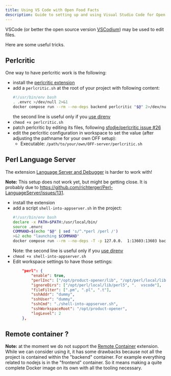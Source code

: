 ```yaml
---
title: Using VS Code with Open Food Facts
description: Guide to setting up and using Visual Studio Code for Open Food Facts development, including recommended extensions, debugging tips, and development container configuration
---
```


<!-- # How to use VSCode -->

VSCode (or better the open source version [VSCodium](https://github.com/VSCodium/vscodium/))
may be used to edit files.

Here are some useful tricks.

## Perlcritic

One way to have perlcritic work is the following:

* install the [perlcritic extension](https://marketplace.visualstudio.com/items?itemName=sfodje.perlcritic)
* add a `perlcritic.sh` at the root of your project with following content:
  ```bash
  #!/usr/bin/env bash
  . .envrc >/dev/null 2>&1
  docker compose run --rm --no-deps backend perlcritic "$@" 2>/dev/null
  ```
  the second line is useful only if you [use direnv](how-to-use-direnv.md)
* `chmod +x perlcritic.sh`
* patch perlcritic by editing its files, following [sfodje/perlcritic issue #26](https://github.com/sfodje/perlcritic/issues/26#issuecomment-1006411268)
* edit the perlcritic configuration in workspace to set the value (after adjusting the pathname for your own OFF setup):
  * Executable: `/path/to/your/own/OFF-server/perlcritic.sh`


## Perl Language Server

The extension [Language Server and Debugger](https://marketplace.visualstudio.com/items?itemName=richterger.perl) is harder to work with!

**Note:** This setup does not work yet, but might be getting close. It is probably due to https://github.com/richterger/Perl-LanguageServer/issues/131.

* install the extension
* add a script `shell-into-appserver.sh` in the project:
  ```bash
  #!/usr/bin/env bash
  declare -x PATH=$PATH:/usr/local/bin/
  source .envrc
  COMMAND=$(echo "$@" | sed 's/^.*perl /perl /')
  >&2 echo "launching $COMMAND"
  docker compose run --rm --no-deps -T -p 127.0.0.  1:13603:13603 backend $COMMAND
  ```
  Note: the second line is useful only if you [use direnv](how-to-use-direnv.md)
* `chmod +x shell-into-appserver.sh`
* Edit workspace settings to have those settings:
  ```json
      "perl": {
          "enable": true,
          "perlInc": ["/opt/product-opener/lib", "/opt/perl/local/lib/perl5"],
          "ignoreDirs": ["/opt/perl/local/lib/perl5", ".  vscode"],
          "fileFilter": [".pm", ".pl", ".t"],
          "sshAddr": "dummy",
          "sshUser": "dummy",
          "sshCmd": "./shell-into-appserver.sh",
          "sshWorkspaceRoot": "/opt/product-opener",
          "logLevel": 2
      },
  ```

## Remote container ?

**Note:** at the moment we do not support the
[Remote Container](https://marketplace.visualstudio.com/items?itemName=ms-vscode-remote.remote-containers)
extension.
While we can consider using it,
it has some drawbacks because not all the project is contained within the "backend" container.
For example everything related to nodejs is in the "frontend" container.
So it means making a quite complete Docker image on its own with all the tooling necessary.

